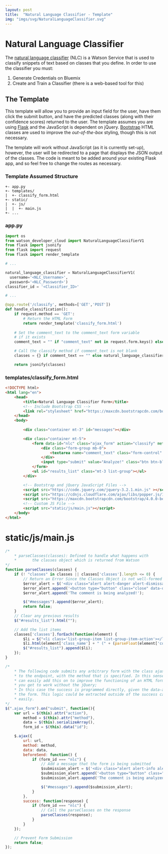 ```yaml
---
layout: post
title:  "Natural Language Classifier - Template"
img: "imgs/svg/NaturalLanguageClassifier.svg"
---
```

# Natural Language Classifier
The [natural language classifier](https://console.bluemix.net/docs/services/natural-language-classifier/getting-started.html) (NLC) is a Watson Service that is used to classify snippets of text based on classes that you define. In order to use the classifier you must:

1. Generate Credentials on Bluemix
2. Create and Train a Classifier (there is a web-based tool for this)

## The Template
This template will allow you to provide an input field for the user, have them click the submit button, and have the predicted classes (along with their confidence scores) returned to the user. The template assumes you are using [Flask](http://flask.pocoo.org/) and the JavaScript is dependent on jQuery. [Bootstrap](http://getbootstrap.com/) HTML classes are used to improve the *out-of-the-box* styling, though this is not necessary.

The template will work without JavaScript (as it is currently set-up), however, the user will be redirected to a page that displays the JSON output of the classes. The code is meant to be added around your existing Flask app, and so feel free to change the routes as necessary.

### Template Assumed Structure
~~~
+- app.py
+- templates/ 
|  +- classify_form.html 
+- static/ 
|  +- js/ 
|  |  +- main.js 
+- ... 
~~~

### app.py
~~~python
import os
from watson_developer_cloud import NaturalLanguageClassifierV1
from flask import jsonify
from flask import request
from flask import render_template

# ... 

natural_language_classifier = NaturalLanguageClassifierV1(
  username='<NLC_Username>',
  password='<NLC_Password>')
classifier_id = '<Classifier_ID>'

# ...

@app.route('/classify', methods=['GET','POST'])
def handle_classification():
    if request.method == 'GET':
        # Return the HTML Form
        return render_template('classify_form.html')
    
    # Set the comment_text to the comment_text form variable 
    # if it exists
    comment_text = "" if "comment_text" not in request.form.keys() else request.form['comment_text']

    # Call the classify method if comment_text is not blank
    classes = {} if comment_text == "" else natural_language_classifier.classify(classifier_id, comment_text)

    return jsonify(classes)
~~~

### templates/classify_form.html
~~~html
<!DOCTYPE html>
<html lang="en">
    <head>
        <title>Natural Language Classifier Form</title>
        <!-- Include Bootstrap CSS -->
        <link rel="stylesheet" href="https://maxcdn.bootstrapcdn.com/bootstrap/4.0.0-beta/css/bootstrap.min.css" integrity="sha384-/Y6pD6FV/Vv2HJnA6t+vslU6fwYXjCFtcEpHbNJ0lyAFsXTsjBbfaDjzALeQsN6M" crossorigin="anonymous">        
    </head>
    <body>
        
        <div class="container mt-3" id="messages"></div>

        <div class="container mt-5">
            <form data-id="nlc" class="ajax_form" action="classify" method="POST">
                <div class="form-group mb-0">
                    <textarea name="comment_text" class="form-control" placeholder="Comment to Analyze..."></textarea>
                </div>
                <input type="submit" value="Analyze!" class="btn btn-block btn-primary">
            </form>
            <ul id="results_list" class="mt-3 list-group"></ul>
        </div>

        <!-- Bootstrap and jQuery JavaScript Files -->
        <script src="https://code.jquery.com/jquery-3.2.1.min.js" ></script>
        <script src="https://cdnjs.cloudflare.com/ajax/libs/popper.js/1.11.0/umd/popper.min.js" integrity="sha384-b/U6ypiBEHpOf/4+1nzFpr53nxSS+GLCkfwBdFNTxtclqqenISfwAzpKaMNFNmj4" crossorigin="anonymous"></script>
        <script src="https://maxcdn.bootstrapcdn.com/bootstrap/4.0.0-beta/js/bootstrap.min.js" integrity="sha384-h0AbiXch4ZDo7tp9hKZ4TsHbi047NrKGLO3SEJAg45jXxnGIfYzk4Si90RDIqNm1" crossorigin="anonymous"></script>
        <!-- Custom JS File -->
        <script src="static/js/main.js"></script>
    </body>
</html>
~~~

# static/js/main.js
~~~javascript
/* 
    * parseClasses(classes): Defined to handle what happens with
    *       the classes object which is returned from Watson
*/
function parseClasses(classes) {
    if (! "classes" in classes || classes['classes'].length <= 0) {
        // Return an Error Since the Classes Object is not well-formed
        $error_alert = $('<div class="alert alert-danger alert-dismissable fade show" role="alert" />');
        $error_alert.append('<button type="button" class="close" data-dismiss="alert" aria-label="Close"><span aria-hidden="true">&times;</span></button>');
        $error_alert.append('The comment is being analyzed!');

        $("#messages").append($error_alert);
        return false;
    }
    // Clear any previous results
    $("#results_list").html("");

    // Add the list items
    classes['classes'].forEach(function(element) {
        $li = $("<li class='list-group-item list-group-item-action'></li>");
        $li.html(element['class_name'] + " (" + (parseFloat(element['confidence'])*100).toFixed(2) + "%)");
        $("#results_list").append($li);
    });
}

/* 
    * The following code submits any arbitrary form with the class ajax_form
    * to the endpoint, with the method that is specified. In this sense, you 
    * can easily add this on to improve the functioning of an HTML form that 
    * you get to work without the jQuery;
    * In this case the success is programmed directly, given the data-attribute of
    * the form. This logic could be extracted outside of the success call relatively
    * easily.
*/ 
$(".ajax_form").on("submit", function(){
    var url = $(this).attr("action"),
        method = $(this).attr("method"),
        data = $(this).serializeArray(),
        form_id = $(this).data("id");

    $.ajax({
        url: url,
        method: method,
        data: data,
        beforeSend: function() {
            if (form_id === "nlc") {
                // Add a message that the form is being submitted
                $submission_alert = $('<div class="alert alert-info alert-dismissable fade show" role="alert" />');
                $submission_alert.append('<button type="button" class="close" data-dismiss="alert" aria-label="Close"><span aria-hidden="true">&times;</span></button>');
                $submission_alert.append('The comment is being analyzed!');

                $("#messages").append($submission_alert);
            }
        },
        success: function(response) {
            if (form_id === "nlc") {
                // Call the parseClasses on the response
                parseClasses(response);
            }
        }
    });

    // Prevent Form Submission
    return false;
});
~~~